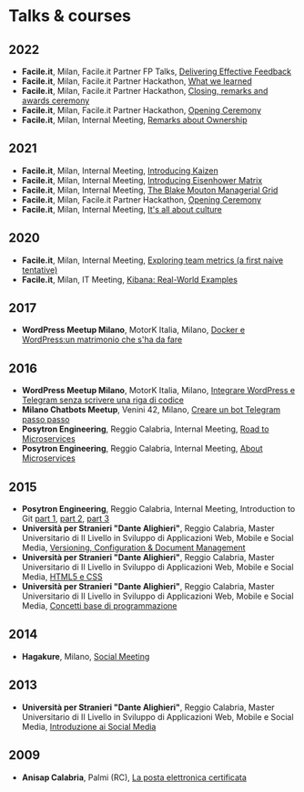 # Talks & courses

## 2022

* **Facile.it**, Milan, Facile.it Partner FP Talks, [Delivering Effective Feedback](https://www.slideshare.net/parallelit/delivering-effective-feedback-fp-talkspdf)
* **Facile.it**, Milan, Facile.it Partner Hackathon, [What we learned](https://www.slideshare.net/parallelit/facileit-partner-hackathon-what-we-learned)
* **Facile.it**, Milan, Facile.it Partner Hackathon, [Closing, remarks and awards ceremony](https://www.slideshare.net/parallelit/fp-hackathon-closing-remarks-and-awards-ceremony)
* **Facile.it**, Milan, Facile.it Partner Hackathon, [Opening Ceremony](https://www.slideshare.net/parallelit/facileit-partner-hackathon-2022)
* **Facile.it**, Milan, Internal Meeting, [Remarks about Ownership](https://www.slideshare.net/parallelit/remarks-about-ownership)

## 2021

* **Facile.it**, Milan, Internal Meeting, [Introducing Kaizen](https://www.slideshare.net/parallelit/introducing-kaizen)
* **Facile.it**, Milan, Internal Meeting, [Introducing Eisenhower Matrix](https://www.slideshare.net/parallelit/introducing-eisenhower-matrix)
* **Facile.it**, Milan, Internal Meeting, [The Blake Mouton Managerial Grid](https://www.slideshare.net/parallelit/the-blake-mouton-managerial-grid-249491395)
* **Facile.it**, Milan, Facile.it Partner Hackathon, [Opening Ceremony](https://www.slideshare.net/parallelit/facileit-partner-hackathon-kickoff-249341159)
* **Facile.it**, Milan, Internal Meeting, [It's all about culture](https://www.slideshare.net/parallelit/its-all-about-culture)

## 2020

* **Facile.it**, Milan, Internal Meeting, [Exploring team metrics (a first naive tentative)](https://www.slideshare.net/parallelit/exploring-team-metrics-a-first-naive-tentative-239509493)
* **Facile.it**, Milan, IT Meeting, [Kibana: Real-World Examples](https://www.slideshare.net/parallelit/kibana-realworld-examples)

## 2017

* **WordPress Meetup Milano**, MotorK Italia, Milano, [Docker e WordPress:un matrimonio che s'ha da fare](https://github.com/salvatorecordiano/talks/tree/master/slide/2017/20170221_WordPress_Meetup_Milano)

## 2016

* **WordPress Meetup Milano**, MotorK Italia, Milano, [Integrare WordPress e Telegram senza scrivere una riga di codice](https://github.com/salvatorecordiano/talks/tree/master/slide/2016/20161011_WordPress_Meetup_Milano)
* **Milano Chatbots Meetup**, Venini 42, Milano, [Creare un bot Telegram passo passo](https://github.com/salvatorecordiano/talks/tree/master/slide/2016/20160929_Milano_Chatbots_Meetup)
* **Posytron Engineering**, Reggio Calabria, Internal Meeting, [Road to Microservices](https://www.slideshare.net/parallelit/road-to-microservices)
* **Posytron Engineering**, Reggio Calabria, Internal Meeting, [About Microservices](https://www.slideshare.net/parallelit/about-microservices)

## 2015

* **Posytron Engineering**, Reggio Calabria, Internal Meeting, Introduction to Git [part 1](https://www.slideshare.net/parallelit/introduction-to-git-54336323), [part 2](https://www.slideshare.net/parallelit/introduction-to-git-part-2), [part 3](https://www.slideshare.net/parallelit/introduction-to-git-part-3)
* **Università per Stranieri "Dante Alighieri"**, Reggio Calabria, Master Universitario di II Livello in Sviluppo di Applicazioni Web, Mobile e Social Media, [Versioning, Configuration & Document Management](https://www.slideshare.net/parallelit/corso-di-version-configuration-document-management)
* **Università per Stranieri "Dante Alighieri"**, Reggio Calabria, Master Universitario di II Livello in Sviluppo di Applicazioni Web, Mobile e Social Media, [HTML5 e CSS](https://www.slideshare.net/parallelit/ma-sem-html5ecssreduced)
* **Università per Stranieri "Dante Alighieri"**, Reggio Calabria, Master Universitario di II Livello in Sviluppo di Applicazioni Web, Mobile e Social Media, [Concetti base di programmazione](https://www.slideshare.net/parallelit/corso-di-concetti-base-di-programmazione)

## 2014

* **Hagakure**, Milano, [Social Meeting](https://www.slideshare.net/parallelit/social-meeting)

## 2013

* **Università per Stranieri "Dante Alighieri"**, Reggio Calabria, Master Universitario di II Livello in Sviluppo di Applicazioni Web, Mobile e Social Media, [Introduzione ai Social Media](https://www.slideshare.net/parallelit/introduzione-ai-social-media-67545124)

## 2009

* **Anisap Calabria**, Palmi (RC), [La posta elettronica certificata](https://www.slideshare.net/parallelit/la-posta-elettronica-certificata-pec)
